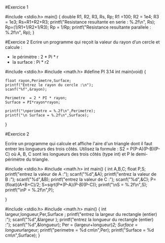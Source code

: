 
#Exercice 1

#include <stdio.h>
main()
{
    double R1, R2, R3, Rs, Rp;
    R1 =100;
    R2 = 1e4;
    R3 = 1e3;
    Rs=R1+R2+R3;
    printf("Resistance resultante en serie   : %.2f\n", Rs);
    Rp=(1/R1+1/R2+1/R3);
    Rp = 1/Rp;
    printf("Resistance resultante parallele  : %.2f\n", Rp);
}


#Exercice 2
Ecrire un programme qui reçoit la valeur du rayon d’un cercle et calcule :
- le périmètre : 2 * Pi * r
- la surface    :    Pi * r2


#include <stdio.h>
#include <math.h>
#define  PI 3.14
int main(void)
{

    float rayon,Perimetre,Surface;
    printf("Entrez le rayon du cercle :\n");
    scanf("%f",&rayon);

    Perimetre  = 2 * PI * rayon;
    Surface = PI*rayon*rayon;

    printf("\nperimetre = %.2f\n",Perimetre);
    printf("\n Surface = %.2f\n",Surface);
}

#Exercice 2

Ecrire un programme qui calcule et affiche l'aire d'un triangle dont il faut entrer les longueurs des trois côtés. Utilisez la formule :
S2 = P(P-A)(P-B)(P-C)
où A, B, C sont les longueurs des trois côtés (type int) et P le demi-périmètre du triangle.
  
#include <stdio.h>
#include <math.h>
int main()
{
    int A,B,C;
    float P,S;
    printf("entrez la valeur de A :");
    scanf("%d",&A);
    printf("entrez la valeur de B :");
    scanf("%d",&B);
    printf("entrez la valeur de C :");
    scanf("%d",&C);
    P=(float)(A+B+C)/2;
    S=sqrt(P*(P-A)*(P-B)*(P-C));
    printf("\nS = %.2f\n",S);
    printf("\nP = %.2f\n",P);

}



#include <stdio.h>
#include <math.h>
main()
{   int largeur,longueur,Per,Surface ;
    printf("entrez la largeur  du rectangle (entier) :");
    scanf("%d",&largeur );
    printf("entrez la longueur du rectangle (entier) :");
    scanf("%d",&longueur);
    Per  = (largeur+longueur)*2;
    Surface = longueur*largeur;
    printf("perimetre = %d cm\n",Per);
    printf("Surface = %d cm\n",Surface); }

